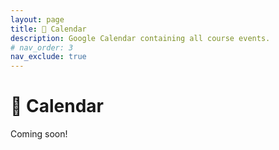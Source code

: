 ```yaml
---
layout: page
title: 📆 Calendar
description: Google Calendar containing all course events.
# nav_order: 3
nav_exclude: true
---
```


# 📆 Calendar

Coming soon!

<!-- _last updated Monday, June 16th_

Office hours for the remainder of the semester are on Zoom by appointment only. There are slots every day leading up to the Final Exam, including Saturday and Sunday. Sign up for as many slots as you'd like at the link below.

<div align="center" markdown="1">
<a class="btn" style="background-color: #e6804d; color: white;" href="https://calendar.app.google/qrKNHCLQzmU5JYCm6">Make an office hours appointment here</a> 
</div>

The deadline to sign up for a slot is 2 hours before the slot, so that I know to expect you. When it's time for your appointment, join [**this**](https://umich.zoom.us/j/95923283134) Zoom link. -->


<!-- [**here**](https://calendar.app.google/qrKNHCLQzmU5JYCm6). -->

<!-- The times and locations of office hours, as well as lectures and study sessions, are all in the calendar below. **The times of office hours are subject to change week-to-week, so make sure to check the calendar before attending.**

We will not be using the Office Hours Queue this semester – look for [Suraj or Abhi](../staff) in office hours.

<!-- **If attending in-person office hours**, put your name on the [Office Hours Queue](https://eecsoh.eecs.umich.edu/queues/2lbxJSrtWrZBa1wAlRt1mI4E3ha) so that we know who we're looking for!

<div align="center" markdown="1">

[Access the office hours queue for in-person office hours here.](https://eecsoh.eecs.umich.edu/queues/2lbxJSrtWrZBa1wAlRt1mI4E3ha){: .btn .btn-purple }

</div> -->

<!-- The events are color-coded:
- Deadlines appear in <span style="color:#d50101"><b>red</b></span>.
- Lectures and study sessions appear in <span style="color:#668cd9"><b>blue</b></span>. These are all held on North Campus. As mentioned in the [Syllabus](../syllabus), we are holding study sessions in place of discussion sections this term. Study sessions are designed to be group office hours, i.e. focused blocks of time for working on homeworks in groups, with the help of the TA.
- In-person office hours appear in <span style="color:#e0c23f"><b>gold</b></span>. These are typically held either in the BBB Atrium or a BBB conference room. **Note that most in-person office hours can also be accessed remotely**.
- Remote office hours appear in <span style="color:#e6804d"><b>orange</b></span>, and can be accessed at the Zoom link below.

<div align="center" markdown="1">
<a class="btn" style="background-color: #e6804d; color: white;" href="https://umich.zoom.us/j/95923283134">Zoom link for remote office hours</a> 
</div>

**Can't make it to any of the office hours? Send Suraj an email at rampure@umich.edu.**

<iframe src="https://calendar.google.com/calendar/embed?height=600&wkst=1&ctz=America%2FDetroit&showPrint=0&showTitle=0&mode=WEEK&showCalendars=0&src=Y19jZjgzYmIxNDkxODBmMmJlOWNlMGEwMGNhOTE1NDc2N2Q4NDgwYTdiMmVhZWI5NGQ4NmQ1YmRiNmI0M2NjMjRmQGdyb3VwLmNhbGVuZGFyLmdvb2dsZS5jb20&src=Y180YjBhOWI0YTAzMzk0OWZhNGU2MTEyZWJiNzQ2MWNhNTA4M2Q0M2RkZTc5YmU1Y2NjMzIyYTQ1YjQyNThkNjQ5QGdyb3VwLmNhbGVuZGFyLmdvb2dsZS5jb20&src=Y18xMGRmNjZiYzdlZjc2ZDliZDg0OGI4N2NmYjZjOWRhZDg4NTllNWRjMGIwNzNjYmRlYTg4OWUxMWRmYmU1NzlmQGdyb3VwLmNhbGVuZGFyLmdvb2dsZS5jb20&src=Y184MzhiMDYwMDkzOTQ2NmJkZDczNGU2ZmYzZGJjNDQ4ZDEzMTIwMGI2NzZlNTNmMTJmOTcxNThiNWQ2MzAyOWQ0QGdyb3VwLmNhbGVuZGFyLmdvb2dsZS5jb20&src=Y182NmRjY2Q1MWI3ZTAwNmJiNTkzOTYwNTg3MzE2NmZlOTIzNTgwMGQzODkwNDNhZTNmOTIyMmUxOGVmYThiMTc4QGdyb3VwLmNhbGVuZGFyLmdvb2dsZS5jb20&color=%23E67C73&color=%230B8043&color=%23F6BF26&color=%234285F4&color=%23EF6C00" style="border-width:0" width="800" height="800" frameborder="0" scrolling="no"></iframe> -->